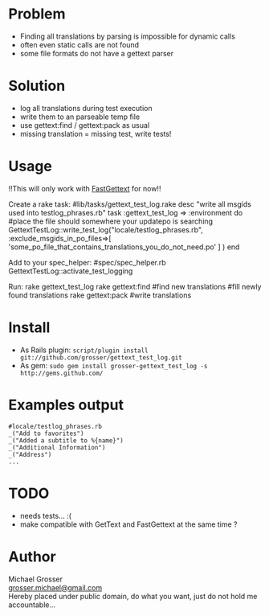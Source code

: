 Problem
=======
 - Finding all translations by parsing is impossible for dynamic calls
 - often even static calls are not found
 - some file formats do not have a gettext parser

Solution
========
 - log all translations during test execution
 - write them to an parseable temp file
 - use gettext:find / gettext:pack as usual
 - missing translation = missing test, write tests!

Usage
=====
!!This will only work with [FastGettext](http://github.com/grosser/fast_gettext) for now!!

  Create a rake task:
    #lib/tasks/gettext_test_log.rake
    desc "write all msgids used into testlog_phrases.rb"
    task :gettext_test_log => :environment do
      #place the file should somewhere your updatepo is searching
      GettextTestLog::write_test_log("locale/testlog_phrases.rb",
        :exclude_msgids_in_po_files=>[
          'some_po_file_that_contains_translations_you_do_not_need.po'
        ]
      )
    end

  Add to your spec_helper:
    #spec/spec_helper.rb
    GettextTestLog::activate_test_logging

  Run:
    rake gettext_test_log
    rake gettext:find  #find new translations
    #fill newly found translations
    rake gettext:pack #write translations

Install
=======
 - As Rails plugin: `script/plugin install git://github.com/grosser/gettext_test_log.git `
 - As gem: `sudo gem install grosser-gettext_test_log -s http://gems.github.com/`

Examples output
===============
    #locale/testlog_phrases.rb
    _("Add to favorites")
    _("Added a subtitle to %{name}")
    _("Additional Information")
    _("Address")
    ...

TODO
====
 - needs tests... :(
 - make compatible with GetText and FastGettext at the same time ?

Author
======
Michael Grosser  
grosser.michael@gmail.com  
Hereby placed under public domain, do what you want, just do not hold me accountable...  